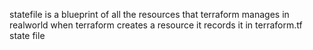 statefile is a blueprint of all the resources that terraform manages in realworld
when terraform creates a resource it records it in terraform.tf state file

